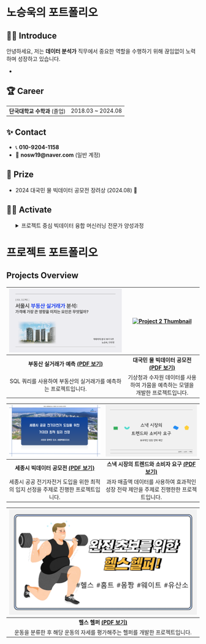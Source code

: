 <h1>노승욱의 포트폴리오</h1>




## 🧑‍💻 Introduce
<p>
안녕하세요, 저는 <strong>데이터 분석가</strong> 직무에서 중요한 역할을 수행하기 위해 끊임없이 노력하며 성장하고 있습니다.
</p>

<ul>
  <li></li>
  
</ul>





<div>
  <h2>🏆 Career</h2>
</div>

<table>
  <tr>
    <td><strong>단국대학교 수학과</strong> (졸업)</td>
    <td>2018.03 ~ 2024.08</td>

</table>





<div>
  <h2>✨ Contact</h2>
</div>

<ul>
  <li>📞 <strong>010-9204-1158</strong></li>
  <li>📧 <strong>nosw19@naver.com</strong> (일반 계정)</li>
  
</ul>





<div>
  <h2>🏅 Prize</h2>
</div>

<ul>
  <li>2024 대국민 물 빅데이터 공모전 장려상 (2024.08) 🎉</li>
  
</ul>





<div>
  <h2>🤼‍♂️ Activate</h2>
</div>

<ul>
<details>
  <summary>프로젝트 중심 빅데이터 융합 머신러닝 전문가 양성과정</summary>
    <2024.05.09 ~ 2024.11.18>
</details>
      
</ul>


# 프로젝트 포트폴리오

## Projects Overview

| [![SQL_표지](SQL_표지.png)](./SQL프로젝트.pdf) | [![Project 2 Thumbnail](수자원_표지.png)](./수자원프로젝트트.pdf) |
|:------------------------------------------------------:|:-------------------------------------------------------------:|
| **부동산 실거래가 예측** [**(PDF 보기)**](./SQL프로젝트.pdf) | **대국민 물 빅데이터 공모전** [**(PDF 보기)**](./수자원프로젝트.pdf) |
| SQL 쿼리를 사용하여 부동산의 실거래가를 예측하는 프로젝트입니다. | 기상청과 수자원 데이터를 사용하여 가뭄을 예측하는 모델을 개발한 프로젝트입니다. |

| [![Project 3 Thumbnail](세종시_표지.png)](./세종시발표.pdf) | [![Project 4 Thumbnail](세미_표지.png)](./세미프로젝트.pdf) |
|:-------------------------------------------------------------:|:---------------------------------------------------------:|
| **세종시 빅데이터 공모전** [**(PDF 보기)**](./세종시발표.pdf) | **스낵 시장의 트렌드와 소비자 요구** [**(PDF 보기)**](./세미프로젝트.pdf) |
| 세종시 공공 전기자전거 도입을 위한 최적의 입지 선정을 주제로 진행한 프로젝트입니다. | 과자 매출액 데이터를 사용하여 효과적인 성장 전략 제안을 주제로 진행한한 프로젝트입니다. |

| [![Project 5 Thumbnail](파이널_표지.png)](./파이널프로젝트.pdf) |
|:-------------------------------------------------------------:|
| **헬스 헬퍼** [**(PDF 보기)**](./파이널프로젝트.pdf) |
| 운동을 분류한 후 해당 운동의 자세를 평가해주는 헬퍼를 개발한 프로젝트입니다. |





